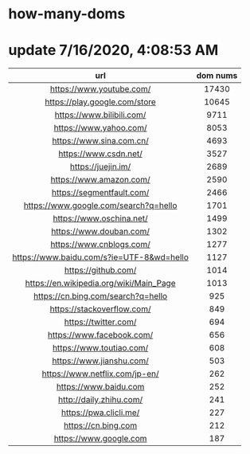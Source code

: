 # how-many-doms

# update 7/16/2020, 4:08:53 AM

url | dom nums
:-: | :-:
https://www.youtube.com/ | 17430
https://play.google.com/store | 10645
https://www.bilibili.com/ | 9711
https://www.yahoo.com/ | 8053
https://www.sina.com.cn/ | 4693
https://www.csdn.net/ | 3527
https://juejin.im/ | 2689
https://www.amazon.com/ | 2590
https://segmentfault.com/ | 2466
https://www.google.com/search?q=hello | 1701
https://www.oschina.net/ | 1499
https://www.douban.com/ | 1302
https://www.cnblogs.com/ | 1277
https://www.baidu.com/s?ie=UTF-8&wd=hello | 1127
https://github.com/ | 1014
https://en.wikipedia.org/wiki/Main_Page | 1013
https://cn.bing.com/search?q=hello | 925
https://stackoverflow.com/ | 849
https://twitter.com/ | 694
https://www.facebook.com/ | 656
https://www.toutiao.com/ | 608
https://www.jianshu.com/ | 503
https://www.netflix.com/jp-en/ | 262
https://www.baidu.com | 252
http://daily.zhihu.com/ | 241
https://pwa.clicli.me/ | 227
https://cn.bing.com | 212
https://www.google.com | 187
